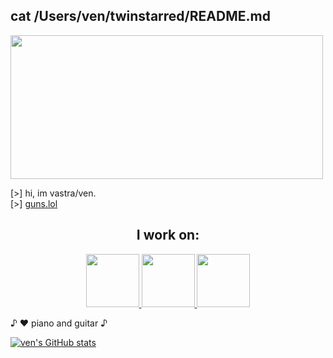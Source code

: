 ## cat /Users/ven/twinstarred/README.md

<img src="https://github.com/user-attachments/assets/5c504274-819e-4ddc-9e86-07ba722b31e4" width="500" height="230">

[>] hi, im vastra/ven. \
[>] [guns.lol](https://guns.lol/ginkgo)

<h2 align="center">I work on:</h2>

<p align="center" dir="auto">
  <a href="https://www.apple.com/macos/">
    <img src="https://img.shields.io/badge/macOS-000000?style=flat&logo=apple&logoColor=white" style="width: 85px; height: auto;">
  </a>

  <a href="https://kernel.org/">
    <img src="https://img.shields.io/badge/Linux-FCC624?style=flat&logo=linux&logoColor=black" style="width: 85px; height: auto;">
  </a>

  <a href="https://nixos.org/">
    <img src="https://img.shields.io/badge/NixOS-5277C3?style=flat&logo=nixos&logoColor=white" style="width: 85px; height: auto;">
  </a>
  
</p>

♪ ♥️ piano and guitar ♪

[![ven's GitHub stats](https://github-readme-stats.vercel.app/api/top-langs/?username=twinstarred&langs_count=6&theme=rose_pine)](https://github.com/anuraghazra/github-readme-stats)

